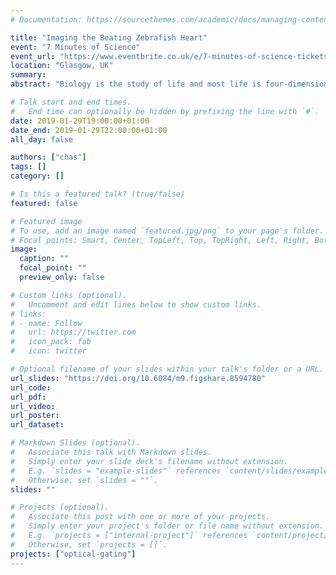 ```yaml
---
# Documentation: https://sourcethemes.com/academic/docs/managing-content/

title: "Imaging the Beating Zebrafish Heart"
event: "7 Minutes of Science"
event_url: "https://www.eventbrite.co.uk/e/7-minutes-of-science-tickets-54718322977#"
location: "Glasgow, UK"
summary:
abstract: "Biology is the study of life and most life is four-dimensional (space and time), but for years it has been studied using dead samples and often in only two-dimensions. Our research has developed new techniques that combine optics and computing to image the living, beating heart in zebrafish, a model organism for cardiac disease and injury. This new approach is able to 'computationally freeze' the heart and capture three-dimensional time-lapses of heart development and injury response in a non-invasive and minimally harmful way reducing the impact on the animals used whilst enabling better and new biology to be explored."

# Talk start and end times.
#   End time can optionally be hidden by prefixing the line with `#`.
date: 2019-01-29T19:00:00+01:00
date_end: 2019-01-29T22:00:00+01:00
all_day: false

authors: ["chas"]
tags: []
category: []

# Is this a featured talk? (true/false)
featured: false

# Featured image
# To use, add an image named `featured.jpg/png` to your page's folder.
# Focal points: Smart, Center, TopLeft, Top, TopRight, Left, Right, BottomLeft, Bottom, BottomRight.
image:
  caption: ""
  focal_point: ""
  preview_only: false

# Custom links (optional).
#   Uncomment and edit lines below to show custom links.
# links:
# - name: Follow
#   url: https://twitter.com
#   icon_pack: fab
#   icon: twitter

# Optional filename of your slides within your talk's folder or a URL.
url_slides: "https://doi.org/10.6084/m9.figshare.8594780"
url_code:
url_pdf:
url_video:
url_poster:
url_dataset:

# Markdown Slides (optional).
#   Associate this talk with Markdown slides.
#   Simply enter your slide deck's filename without extension.
#   E.g. `slides = "example-slides"` references `content/slides/example-slides.md`.
#   Otherwise, set `slides = ""`.
slides: ""

# Projects (optional).
#   Associate this post with one or more of your projects.
#   Simply enter your project's folder or file name without extension.
#   E.g. `projects = ["internal-project"]` references `content/project/deep-learning/index.md`.
#   Otherwise, set `projects = []`.
projects: ["optical-gating"]
---
```

